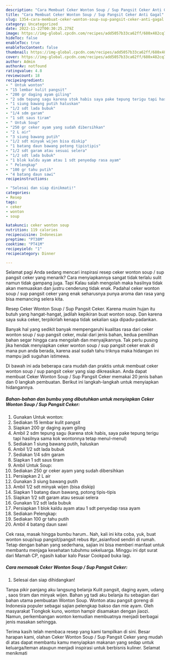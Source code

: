 ```yaml
---
description: "Cara Membuat Ceker Wonton Soup / Sup Pangsit Ceker Anti Gagal"
title: "Cara Membuat Ceker Wonton Soup / Sup Pangsit Ceker Anti Gagal"
slug: 1354-cara-membuat-ceker-wonton-soup-sup-pangsit-ceker-anti-gagal
category: Uncategorized
date: 2022-11-22T00:30:25.279Z
image: https://img-global.cpcdn.com/recipes/add5057b33ca62ff/680x482cq70/ceker-wonton-soup-sup-pangsit-ceker-foto-resep-utama.jpg
hideToc: false
enableToc: true
enableTocContent: false
thumbnail: https://img-global.cpcdn.com/recipes/add5057b33ca62ff/680x482cq70/ceker-wonton-soup-sup-pangsit-ceker-foto-resep-utama.jpg
cover: https://img-global.cpcdn.com/recipes/add5057b33ca62ff/680x482cq70/ceker-wonton-soup-sup-pangsit-ceker-foto-resep-utama.jpg
author: Admin
authorAv: notfound
ratingvalue: 4.8
reviewcount: 18
recipeingredient:
- " Untuk wonton"
- "15 lembar kulit pangsit"
- "200 gr daging ayam giling"
- "2 sdm tepung sagu karena stok habis saya pake tepung terigu tapi hasilnya sama kok wontonnya tetap menulmenul"
- "1 siung bawang putih haluskan"
- "1/2 sdt lada bubuk"
- "1/4 sdm garam"
- "1 sdt saus tiram"
- " Untuk Soup"
- "250 gr ceker ayam yang sudah dibersihkan"
- "2 L air"
- "3 siung bawang putih"
- "1/2 sdt minyak wijen bisa diskip"
- "1 batang daun bawang potong tipistipis"
- "1/2 sdt garam atau sesuai selera"
- "1/2 sdt lada bubuk"
- "1 blok kaldu ayam atau 1 sdt penyedap rasa ayam"
- " Pelengkap"
- "100 gr tahu putih"
- "4 batang daun sawi"
recipeinstructions:

- "Selesai dan siap dinikmati!"
categories:
- Resep
tags:
- ceker
- wonton
- soup

katakunci: ceker wonton soup 
nutrition: 119 calories
recipecuisine: Indonesian
preptime: "PT38M"
cooktime: "PT41M"
recipeyield: "1"
recipecategory: Dinner

---
```



Selamat pagi Anda sedang mencari inspirasi resep ceker wonton soup / sup pangsit ceker yang menarik? Cara menyiapkannya sangat tidak terlalu sulit namun tidak gampang juga. Tapi Kalau salah mengolah maka hasilnya tidak akan memuaskan dan justru cenderung tidak enak. Padahal ceker wonton soup / sup pangsit ceker yang enak seharusnya punya aroma dan rasa yang bisa memancing selera kita.


Resep Ceker Wonton Soup / Sup Pangsit Ceker. Karena musim hujan itu butuh yang hangat-hangat, jadilah kepikiran buat wonton soup. Dan karena saya suka ceker, terpikirlah kenapa tidak sekalian saja dipadu-padankan.

Banyak hal yang sedikit banyak mempengaruhi kualitas rasa dari ceker wonton soup / sup pangsit ceker, mulai dari jenis bahan, kedua pemilihan bahan segar hingga cara mengolah dan menyajikannya. Tak perlu pusing jika hendak menyiapkan ceker wonton soup / sup pangsit ceker enak di mana pun anda berada, karena asal sudah tahu triknya maka hidangan ini mampu jadi suguhan istimewa.


Di bawah ini ada beberapa cara mudah dan praktis untuk membuat ceker wonton soup / sup pangsit ceker yang siap dikreasikan. Anda dapat membuat Ceker Wonton Soup / Sup Pangsit Ceker memakai 20 jenis bahan dan 0 langkah pembuatan. Berikut ini langkah-langkah untuk menyiapkan hidangannya.

<!--inarticleads1-->

##### Bahan-bahan dan bumbu yang dibutuhkan untuk menyiapkan Ceker Wonton Soup / Sup Pangsit Ceker:

1. Gunakan  Untuk wonton:
1. Sediakan 15 lembar kulit pangsit
1. Siapkan 200 gr daging ayam giling
1. Ambil 2 sdm tepung sagu (karena stok habis, saya pake tepung terigu tapi hasilnya sama kok wontonnya tetap menul-menul)
1. Sediakan 1 siung bawang putih, haluskan
1. Ambil 1/2 sdt lada bubuk
1. Sediakan 1/4 sdm garam
1. Siapkan 1 sdt saus tiram
1. Ambil  Untuk Soup:
1. Sediakan 250 gr ceker ayam yang sudah dibersihkan
1. Persiapkan 2 L air
1. Gunakan 3 siung bawang putih
1. Ambil 1/2 sdt minyak wijen (bisa diskip)
1. Siapkan 1 batang daun bawang, potong tipis-tipis
1. Siapkan 1/2 sdt garam atau sesuai selera
1. Gunakan 1/2 sdt lada bubuk
1. Persiapkan 1 blok kaldu ayam atau 1 sdt penyedap rasa ayam
1. Sediakan  Pelengkap:
1. Sediakan 100 gr tahu putih
1. Ambil 4 batang daun sawi


Cek rasa, masak hingga bumbu harum.. Nah, kali ini kita coba, yuk, buat wonton soup/sup pangsit/pangsit rebus #pr_asianfood sendiri di rumah. Tetap dengan bahan yang sederhana, sajian ini bisa memberi manfaat untuk membantu menjaga kesehatan tubuhmu sekeluarga. Minggu ini dpt surat dari Mamah CP, ngasih kabar kalo Pasar Cookpad buka lagi. 

<!--inarticleads2-->

##### Cara memasak Ceker Wonton Soup / Sup Pangsit Ceker:


1. Selesai dan siap dihidangkan!

Tanpa pikir panjang aku langsung belanja Kulit pangsit, daging ayam, udang , saos tiram dan minyak wijen. Bahan yg tadi aku belanja itu sebagian dari bahan utama pembuatan Wonton Soup. Wonton atau pangsit goreng di Indonesia populer sebagai sajian pelengkap bakso dan mie ayam. Oleh masyarakat Tiongkok kuno, wonton hampir disamakan dengan jiaozi. Namun, perkembangan wonton kemudian membuatnya menjadi berbagai jenis masakan sehingga. 

Terima kasih telah membaca resep yang kami tampilkan di sini. Besar harapan kami, olahan Ceker Wonton Soup / Sup Pangsit Ceker yang mudah di atas dapat membantu kamu menyiapkan makanan yang sedap untuk keluarga/teman ataupun menjadi inspirasi untuk berbisnis kuliner. Selamat menikmati
